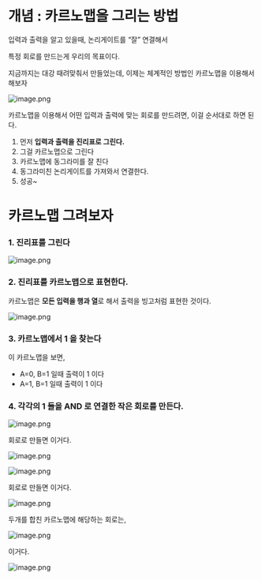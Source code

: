 # 개념 : 카르노맵을 그리는 방법

입력과 출력을 알고 있을때, 논리게이트를 “잘” 연결해서 

특정 회로를 만드는게 우리의 목표이다. 

지금까지는 대강 때려맞춰서 만들었는데, 이제는 체계적인 방법인 카르노맵을 이용해서 해보자

![image.png](%E1%84%80%E1%85%A2%E1%84%82%E1%85%A7%E1%86%B7%20%E1%84%8F%E1%85%A1%E1%84%85%E1%85%B3%E1%84%82%E1%85%A9%E1%84%86%E1%85%A2%E1%86%B8%E1%84%8B%E1%85%B3%E1%86%AF%20%E1%84%80%E1%85%B3%E1%84%85%E1%85%B5%E1%84%82%E1%85%B3%E1%86%AB%20%E1%84%87%E1%85%A1%E1%86%BC%E1%84%87%E1%85%A5%E1%86%B8%201bc80ae0869c81869d09ee0f3aa6abbc/image.png)

카르노맵을 이용해서 어떤 입력과 출력에 맞는 회로를 만드려면, 이걸 순서대로 하면 된다.

1. 먼저 **입력과 출력을 진리표로 그린다.**
2. 그걸 카르노맵으로 그린다
3. 카르노맵에 동그라미를 잘 친다
4. 동그라미친 논리게이트를 가져와서 연결한다.
5. 성공~

# 카르노맵 그려보자

### 1. 진리표를 그린다

![image.png](%E1%84%80%E1%85%A2%E1%84%82%E1%85%A7%E1%86%B7%20%E1%84%8F%E1%85%A1%E1%84%85%E1%85%B3%E1%84%82%E1%85%A9%E1%84%86%E1%85%A2%E1%86%B8%E1%84%8B%E1%85%B3%E1%86%AF%20%E1%84%80%E1%85%B3%E1%84%85%E1%85%B5%E1%84%82%E1%85%B3%E1%86%AB%20%E1%84%87%E1%85%A1%E1%86%BC%E1%84%87%E1%85%A5%E1%86%B8%201bc80ae0869c81869d09ee0f3aa6abbc/image%201.png)

### 2. 진리표를 카르노맵으로 표현한다.

카르노맵은 **모든 입력을 행과 열**로 해서 출력을 빙고처럼 표현한 것이다.

![image.png](%E1%84%80%E1%85%A2%E1%84%82%E1%85%A7%E1%86%B7%20%E1%84%8F%E1%85%A1%E1%84%85%E1%85%B3%E1%84%82%E1%85%A9%E1%84%86%E1%85%A2%E1%86%B8%E1%84%8B%E1%85%B3%E1%86%AF%20%E1%84%80%E1%85%B3%E1%84%85%E1%85%B5%E1%84%82%E1%85%B3%E1%86%AB%20%E1%84%87%E1%85%A1%E1%86%BC%E1%84%87%E1%85%A5%E1%86%B8%201bc80ae0869c81869d09ee0f3aa6abbc/image%202.png)

### 3. 카르노맵에서 1 을 찾는다

이 카르노맵을 보면,

- A=0, B=1 일때 출력이 1 이다
- A=1, B=1 일때 출력이 1 이다

### 4. 각각의 1 들을 AND 로 연결한 작은 회로를 만든다.

![image.png](%E1%84%80%E1%85%A2%E1%84%82%E1%85%A7%E1%86%B7%20%E1%84%8F%E1%85%A1%E1%84%85%E1%85%B3%E1%84%82%E1%85%A9%E1%84%86%E1%85%A2%E1%86%B8%E1%84%8B%E1%85%B3%E1%86%AF%20%E1%84%80%E1%85%B3%E1%84%85%E1%85%B5%E1%84%82%E1%85%B3%E1%86%AB%20%E1%84%87%E1%85%A1%E1%86%BC%E1%84%87%E1%85%A5%E1%86%B8%201bc80ae0869c81869d09ee0f3aa6abbc/image%203.png)

회로로 만들면 이거다.

![image.png](%E1%84%80%E1%85%A2%E1%84%82%E1%85%A7%E1%86%B7%20%E1%84%8F%E1%85%A1%E1%84%85%E1%85%B3%E1%84%82%E1%85%A9%E1%84%86%E1%85%A2%E1%86%B8%E1%84%8B%E1%85%B3%E1%86%AF%20%E1%84%80%E1%85%B3%E1%84%85%E1%85%B5%E1%84%82%E1%85%B3%E1%86%AB%20%E1%84%87%E1%85%A1%E1%86%BC%E1%84%87%E1%85%A5%E1%86%B8%201bc80ae0869c81869d09ee0f3aa6abbc/image%204.png)

![image.png](%E1%84%80%E1%85%A2%E1%84%82%E1%85%A7%E1%86%B7%20%E1%84%8F%E1%85%A1%E1%84%85%E1%85%B3%E1%84%82%E1%85%A9%E1%84%86%E1%85%A2%E1%86%B8%E1%84%8B%E1%85%B3%E1%86%AF%20%E1%84%80%E1%85%B3%E1%84%85%E1%85%B5%E1%84%82%E1%85%B3%E1%86%AB%20%E1%84%87%E1%85%A1%E1%86%BC%E1%84%87%E1%85%A5%E1%86%B8%201bc80ae0869c81869d09ee0f3aa6abbc/image%205.png)

회로로 만들면 이거다.

![image.png](%E1%84%80%E1%85%A2%E1%84%82%E1%85%A7%E1%86%B7%20%E1%84%8F%E1%85%A1%E1%84%85%E1%85%B3%E1%84%82%E1%85%A9%E1%84%86%E1%85%A2%E1%86%B8%E1%84%8B%E1%85%B3%E1%86%AF%20%E1%84%80%E1%85%B3%E1%84%85%E1%85%B5%E1%84%82%E1%85%B3%E1%86%AB%20%E1%84%87%E1%85%A1%E1%86%BC%E1%84%87%E1%85%A5%E1%86%B8%201bc80ae0869c81869d09ee0f3aa6abbc/image%206.png)

두개를 합친 카르노맵에 해당하는 회로는,

![image.png](%E1%84%80%E1%85%A2%E1%84%82%E1%85%A7%E1%86%B7%20%E1%84%8F%E1%85%A1%E1%84%85%E1%85%B3%E1%84%82%E1%85%A9%E1%84%86%E1%85%A2%E1%86%B8%E1%84%8B%E1%85%B3%E1%86%AF%20%E1%84%80%E1%85%B3%E1%84%85%E1%85%B5%E1%84%82%E1%85%B3%E1%86%AB%20%E1%84%87%E1%85%A1%E1%86%BC%E1%84%87%E1%85%A5%E1%86%B8%201bc80ae0869c81869d09ee0f3aa6abbc/image%207.png)

이거다.

![image.png](%E1%84%80%E1%85%A2%E1%84%82%E1%85%A7%E1%86%B7%20%E1%84%8F%E1%85%A1%E1%84%85%E1%85%B3%E1%84%82%E1%85%A9%E1%84%86%E1%85%A2%E1%86%B8%E1%84%8B%E1%85%B3%E1%86%AF%20%E1%84%80%E1%85%B3%E1%84%85%E1%85%B5%E1%84%82%E1%85%B3%E1%86%AB%20%E1%84%87%E1%85%A1%E1%86%BC%E1%84%87%E1%85%A5%E1%86%B8%201bc80ae0869c81869d09ee0f3aa6abbc/image%208.png)